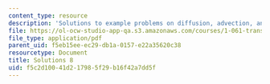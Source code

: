 ```yaml
---
content_type: resource
description: 'Solutions to example problems on diffusion, advection, and dispersion '
file: https://ol-ocw-studio-app-qa.s3.amazonaws.com/courses/1-061-transport-processes-in-the-environment-fall-2008/f5c2d10041d217985f29b16f42a7dd5f_solutions8.pdf
file_type: application/pdf
parent_uid: f5eb15ee-ec29-db1a-0157-e22a35620c38
resourcetype: Document
title: Solutions 8
uid: f5c2d100-41d2-1798-5f29-b16f42a7dd5f
---
```

